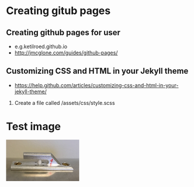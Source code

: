 # Creating gitub pages

## Creating github pages for user
- e.g.ketilroed.github.io
- http://jmcglone.com/guides/github-pages/

## Customizing CSS and HTML in your Jekyll theme
- https://help.github.com/articles/customizing-css-and-html-in-your-jekyll-theme/

1. Create a file called /assets/css/style.scss


# Test image
<img src="./img/image.png" width="200"/>
